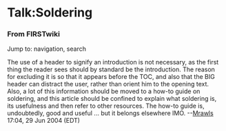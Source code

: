 # Talk:Soldering

### From FIRSTwiki

Jump to: navigation, search

The use of a header to signify an introduction is not necessary, as the first
thing the reader sees should by standard be the introduction. The reason for
excluding it is so that it appears before the TOC, and also that the BIG
header can distract the user, rather than orient him to the opening text.
Also, a lot of this information should be moved to a how-to guide on
soldering, and this article should be confined to explain what soldering is,
its usefulness and then refer to other resources. The how-to guide is,
undoubtedly, good and useful ... but it belongs elsewhere IMO.
--[Mrawls](User:Mrawls "User:Mrawls" ) 17:04, 29 Jun 2004 (EDT)

